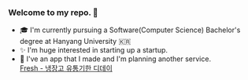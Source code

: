 ### Welcome to my repo. 👋

- 🎓 I'm currently pursuing a Software(Computer Science) Bachelor's degree at Hanyang University 🇰🇷
- ✨ I'm huge interested in starting up a startup.
- 📱 I've an app that I made and I'm planning another service.  
[Fresh - 냉장고 유통기한 디데이](https://play.google.com/store/apps/details?id=com.kbwrefrigerator.refrigeratorlist)

<!--
**kohj1018/kohj1018** is a ✨ _special_ ✨ repository because its `README.md` (this file) appears on your GitHub profile.

Here are some ideas to get you started:

- 🔭 I’m currently working on ...
- 🌱 I’m currently learning ...
- 👯 I’m looking to collaborate on ...
- 🤔 I’m looking for help with ...
- 💬 Ask me about ...
- 📫 How to reach me: ...
- 😄 Pronouns: ...
- ⚡ Fun fact: ...
-->
